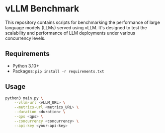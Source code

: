 # vLLM Benchmark

This repository contains scripts for benchmarking the performance of large language models (LLMs) served using vLLM. It's designed to test the scalability and performance of LLM deployments under various concurrency levels.

## Requirements

- Python 3.10+
- Packages: `pip install -r requirements.txt`

## Usage

```bash
python3 main.py \
    --vllm-url <vLLM_URL> \
    --metrics-url <metrics_URL> \
    --duration <duration> \
    --qps <qps> \
    --concurrency <concurrency> \
    --api-key <your-api-key>
```
